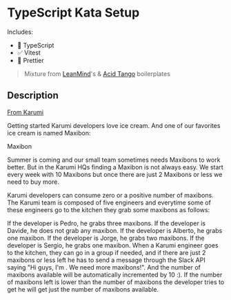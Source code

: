 # TypeScript Kata Setup

Includes:

- 💬 TypeScript
- ✅ Vitest
- 💅 Prettier

> Mixture from [LeanMind](https://github.com/lean-mind/typescript-boilerplate)'s & [Acid Tango](https://gitlab.com/acid-tango/boilerplates/typescript) boilerplates

## Description

[From Karumi](https://github.com/Karumi/MaxibonKataIOS)

Getting started
Karumi developers love ice cream. And one of our favorites ice cream is named Maxibon:

Maxibon

Summer is coming and our small team sometimes needs Maxibons to work better. But in the Karumi HQs finding a Maxibon is not always easy. We start every week with 10 Maxibons but once there are just 2 Maxibons or less we need to buy more.

Karumi developers can consume zero or a positive number of maxibons. The Karumi team is composed of five engineers and everytime some of these engineers go to the kitchen they grab some maxibons as follows:

If the developer is Pedro, he grabs three maxibons.
If the developer is Davide, he does not grab any maxibon.
If the developer is Alberto, he grabs one maxibon.
If the developer is Jorge, he grabs two maxibons.
If the developer is Sergio, he grabs one maxibon.
When a Karumi engineer goes to the kitchen, they can go in a group if needed, and if there are just 2 maxibons or less left he has to send a message through the Slack API saying "Hi guys, I'm <NAME OF THE DEVELOPER>. We need more maxibons!". And the number of maxibons available will be automatically incremented by 10 :). If the number of maxibons left is lower than the number of maxibons the developer tries to get he will get just the number of maxibons available.
